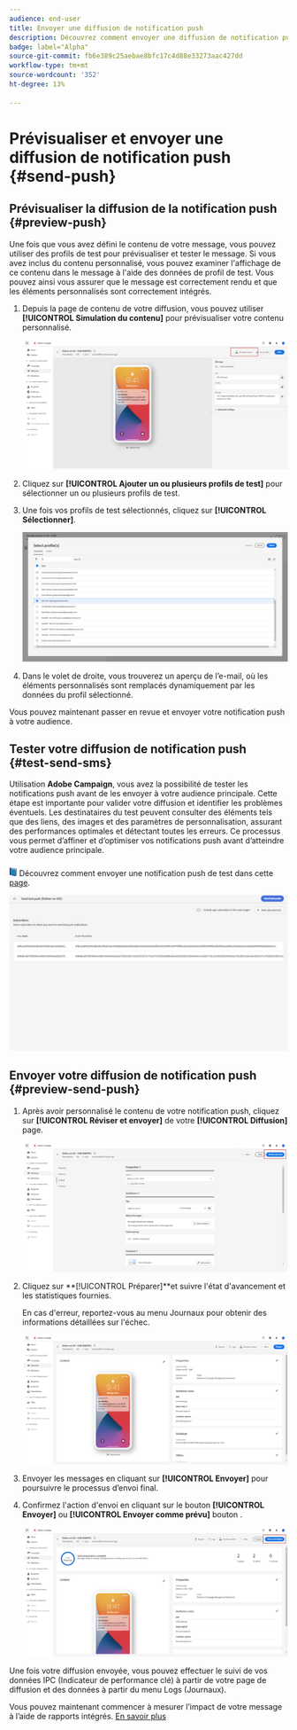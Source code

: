 ```yaml
---
audience: end-user
title: Envoyer une diffusion de notification push
description: Découvrez comment envoyer une diffusion de notification push avec Adobe Campaign Web
badge: label="Alpha"
source-git-commit: fb6e389c25aebae8bfc17c4d88e33273aac427dd
workflow-type: tm+mt
source-wordcount: '352'
ht-degree: 13%

---
```


# Prévisualiser et envoyer une diffusion de notification push {#send-push}

## Prévisualiser la diffusion de la notification push {#preview-push}

Une fois que vous avez défini le contenu de votre message, vous pouvez utiliser des profils de test pour prévisualiser et tester le message. Si vous avez inclus du contenu personnalisé, vous pouvez examiner l&#39;affichage de ce contenu dans le message à l&#39;aide des données de profil de test. Vous pouvez ainsi vous assurer que le message est correctement rendu et que les éléments personnalisés sont correctement intégrés.

1. Depuis la page de contenu de votre diffusion, vous pouvez utiliser **[!UICONTROL Simulation du contenu]** pour prévisualiser votre contenu personnalisé.

   ![](assets/push_send_1.png)

1. Cliquez sur **[!UICONTROL Ajouter un ou plusieurs profils de test]** pour sélectionner un ou plusieurs profils de test.

1. Une fois vos profils de test sélectionnés, cliquez sur **[!UICONTROL Sélectionner]**.

   ![](assets/push_send_5.png)

1. Dans le volet de droite, vous trouverez un aperçu de l’e-mail, où les éléments personnalisés sont remplacés dynamiquement par les données du profil sélectionné.

Vous pouvez maintenant passer en revue et envoyer votre notification push à votre audience.

## Tester votre diffusion de notification push {#test-send-sms}

Utilisation **Adobe Campaign**, vous avez la possibilité de tester les notifications push avant de les envoyer à votre audience principale. Cette étape est importante pour valider votre diffusion et identifier les problèmes éventuels.
Les destinataires du test peuvent consulter des éléments tels que des liens, des images et des paramètres de personnalisation, assurant des performances optimales et détectant toutes les erreurs. Ce processus vous permet d’affiner et d’optimiser vos notifications push avant d’atteindre votre audience principale.

![](../assets/do-not-localize/book.png) Découvrez comment envoyer une notification push de test dans cette [page](../preview-test/proofs.md).

![](assets/push_send_6.png)

## Envoyer votre diffusion de notification push {#preview-send-push}

1. Après avoir personnalisé le contenu de votre notification push, cliquez sur **[!UICONTROL Réviser et envoyer]** de votre **[!UICONTROL Diffusion]** page.

   ![](assets/push_send_2.png)

1. Cliquez sur **[!UICONTROL Préparer]**et suivre l&#39;état d&#39;avancement et les statistiques fournies.

   En cas d&#39;erreur, reportez-vous au menu Journaux pour obtenir des informations détaillées sur l&#39;échec.

   ![](assets/push_send_3.png)

1. Envoyer les messages en cliquant sur **[!UICONTROL Envoyer]** pour poursuivre le processus d’envoi final.

1. Confirmez l&#39;action d&#39;envoi en cliquant sur le bouton **[!UICONTROL Envoyer]** ou **[!UICONTROL Envoyer comme prévu]** bouton .

   ![](assets/push_send_4.png)

Une fois votre diffusion envoyée, vous pouvez effectuer le suivi de vos données IPC (Indicateur de performance clé) à partir de votre page de diffusion et des données à partir du menu Logs (Journaux).

Vous pouvez maintenant commencer à mesurer l’impact de votre message à l’aide de rapports intégrés. [En savoir plus](../reporting/push-report.md)
